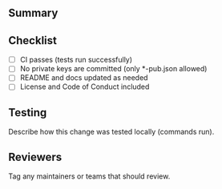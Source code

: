<!-- Describe the change and why it matters -->
## Summary

<!-- One-sentence summary of the change -->

## Checklist
- [ ] CI passes (tests run successfully)
- [ ] No private keys are committed (only *-pub.json allowed)
- [ ] README and docs updated as needed
- [ ] License and Code of Conduct included

## Testing
Describe how this change was tested locally (commands run).

## Reviewers
Tag any maintainers or teams that should review.
